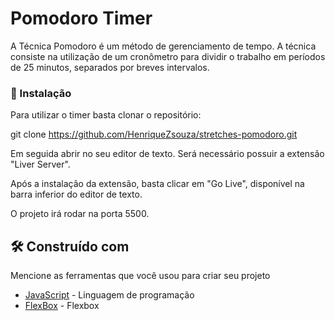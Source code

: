 # Pomodoro Timer

A Técnica Pomodoro é um método de gerenciamento de tempo. A técnica consiste na utilização de um cronômetro para dividir o trabalho em períodos de 25 minutos, separados por breves intervalos. 

### 🔧 Instalação

Para utilizar o timer basta clonar o repositório:

git clone https://github.com/HenriqueZsouza/stretches-pomodoro.git 

Em seguida abrir no seu editor de texto. Será necessário possuir a extensão "Liver Server".

Após a instalação da extensão, basta clicar em "Go Live", disponível na barra inferior do editor de texto.

O projeto irá rodar na porta 5500.


## 🛠️ Construído com

Mencione as ferramentas que você usou para criar seu projeto

* [JavaScript](https://www.javascript.com/) - Linguagem de programação
* [FlexBox](https://origamid.com/projetos/flexbox-guia-completo/) - Flexbox